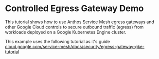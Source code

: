 # Controlled Egress Gateway Demo

This tutorial shows how to use Anthos Service Mesh egress gateways and other Google Cloud controls to secure outbound traffic (egress) from workloads deployed on a Google Kubernetes Engine cluster. 

This example uses the following tutorial as it's guide [cloud.google.com/service-mesh/docs/security/egress-gateway-gke-tutorial](cloud.google.com/service-mesh/docs/security/egress-gateway-gke-tutorial)